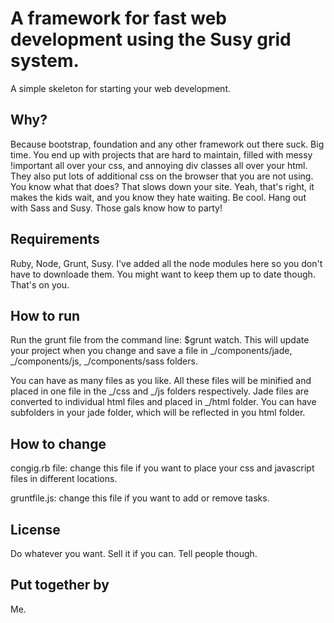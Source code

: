 # A framework for fast web development using the Susy grid system.
A simple skeleton for starting your web development. 

## Why?
Because bootstrap, foundation and any other framework out there suck. Big time. You end up with projects that are hard to maintain, filled with messy !important all over your css, and annoying div classes all over your html. They also put lots of additional css on the browser that you are not using. You know what that does? That slows down your site. Yeah, that's right, it makes the kids wait, and you know they hate waiting. Be cool. Hang out with Sass and Susy. Those gals know how to party!

## Requirements
Ruby, Node, Grunt, Susy. I've added all the node modules here so you don't have to downloade them. You might want to keep them up to date though. That's on you.

## How to run
Run the grunt file from the command line: $grunt watch. This will update your project when you change and save a file in _/components/jade, _/components/js, _/components/sass folders.

You can have as many files as you like. All these files will be minified and placed in one file in the _/css and _/js folders respectively. Jade files are converted to individual html files and placed in _/html folder. You can have subfolders in your jade folder, which will be reflected in you html folder. 

## How to change
congig.rb file: change this file if you want to place your css and javascript files in different locations. 

gruntfile.js: change this file if you want to add or remove tasks.

## License
Do whatever you want. Sell it if you can. Tell people though.

## Put together by
Me. 